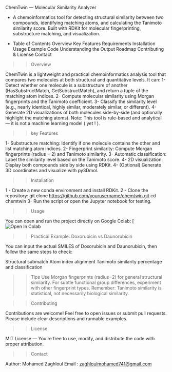 ChemTwin — Molecular Similarity Analyzer
- A chemoinformatics tool for detecting structural similarity between two compounds, identifying matching atoms, and calculating the Tanimoto similarity score.
Built with RDKit for molecular fingerprinting, substructure matching, and visualization.

* Table of Contents
Overview
Key Features
Requirements
Installation
Usage
Example Code
Understanding the Output
Roadmap
Contributing & License
Contact

>> Overview

ChemTwin is a lightweight and practical chemoinformatics analysis tool that compares two molecules at both structural and quantitative levels.
It can:
1- Detect whether one molecule is a substructure of another (HasSubstructMatch, GetSubstructMatch), and return a tuple of the matching atom indices.
2- Compute molecular similarity using Morgan fingerprints and the Tanimoto coefficient.
3- Classify the similarity level (e.g., nearly identical, highly similar, moderately similar, or different).
4- Generate 2D visualizations of both molecules side-by-side (and optionally highlight the matching atoms).
Note: This tool is rule-based and analytical — it is not a machine learning model ( yet ! ).


>> key Features

1- Substructure matching: Identify if one molecule contains the other and list matching atom indices.
2- Fingerprint similarity: Compute Morgan fingerprints (radius = 2) and Tanimoto similarity.
3- Automatic classification: Label the similarity level based on the Tanimoto score.
4- 2D visualization: Display both compounds side by side using RDKit.
4- (Optional) Generate 3D coordinates and visualize with py3Dmol.

>> Installation

1 - Create a new conda environment and install RDKit.
2 - Clone the repository:
git clone https://github.com/yourusername/chemtwin.git
cd chemtwin
3- Run the script or open the Jupyter notebook for testing.


>>  Usage

You can open and run the project directly on Google Colab:
[![Open In Colab](https://colab.research.google.com/drive/1-SqBM9hNiZPt7qM8O6NISHmeSgRtK9YY?authuser=0#scrollTo=o-YslmOo8eXk)

>> Practical Example: Doxorubicin vs Daunorubicin

You can input the actual SMILES of Doxorubicin and Daunorubicin,
then follow the same steps to check:

Structural submatch
Atom index alignment
Tanimoto similarity percentage and classification

>> Tips
Use Morgan fingerprints (radius=2) for general structural similarity.
For subtle functional group differences, experiment with other fingerprint types.
Remember: Tanimoto similarity is statistical, not necessarily biological similarity.

>> Contributing

Contributions are welcome!
Feel free to open issues or submit pull requests.
Please include clear descriptions and runnable examples.

>> License

MIT License — You’re free to use, modify, and distribute the code with proper attribution.

>> Contact

Author: Mohamed Zaghloul
Email : zaghloulmohamed741@gmail.com
